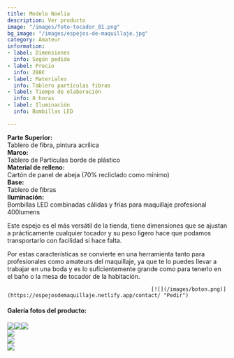 ```yaml
---
title: Modelo Noelia
description: Ver producto
image: "/images/foto-tocador_01.png"
bg_image: "/images/espejos-de-maquillaje.jpg"
category: Amateur
information:
- label: Dimensiones
  info: Según pedido
- label: Precio
  info: 288€
- label: Materiales
  info: Tablero partículas fibras
- label: Tiempo de elaboración
  info: 8 horas
- label: Iluminación
  info: Bombillas LED

---
```

**Parte Superior:**  
Tablero de fibra, pintura acrílica  
**Marco:**  
Tablero de Partículas borde de plástico  
**Material de relleno:**  
Cartón de panel de abeja (70% recliclado como mínimo)  
**Base:**  
Tablero de fibras  
**Iluminación:**  
Bombillas LED combinadas cálidas y frías para maquillaje profesional 400lumens

Este espejo es el más versátil de la tienda, tiene dimensiones que se ajustan a prácticamente cualquier tocador y su peso ligero hace que podamos transportarlo con facilidad si hace falta.

Por estas características se convierte en una herramienta tanto para profesionales como amateurs del maquillaje, ya que te lo puedes llevar a trabajar en una boda y es lo suficientemente grande como para tenerlo en el baño o la mesa de tocador de la habitación.

                                                  [![](/images/boton.png)](https://espejosdemaquillaje.netlify.app/contact/ "Pedir")

#### Galería fotos del producto:

![](/images/foto-tocador_011.png)![](/images/foto-tocador_022.png)![](/images/foto-tocador_032.png)  
![](/images/foto-tocador_042.png)  
![](/images/foto-tocador_052.png)  
![](/images/foto-tocador_062.png)